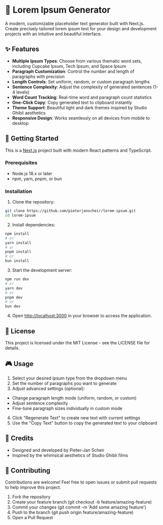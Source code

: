 # 📝 Lorem Ipsum Generator

A modern, customizable placeholder text generator built with Next.js. Create precisely tailored lorem ipsum text for your design and development projects with an intuitive and beautiful interface.

## ✨ Features

- **Multiple Ipsum Types**: Choose from various thematic word sets, including Cupcake Ipsum, Tech Ipsum, and Space Ipsum
- **Paragraph Customization**: Control the number and length of paragraphs with precision
- **Length Controls**: Set uniform, random, or custom paragraph lengths
- **Sentence Complexity**: Adjust the complexity of generated sentences (1-4 levels)
- **Word Count Tracking**: Real-time word and paragraph count statistics
- **One-Click Copy**: Copy generated text to clipboard instantly
- **Theme Support**: Beautiful light and dark themes inspired by Studio Ghibli aesthetics
- **Responsive Design**: Works seamlessly on all devices from mobile to desktop

## 🚀 Getting Started

This is a [Next.js](https://nextjs.org) project built with modern React patterns and TypeScript.

### Prerequisites

- Node.js 18.x or later
- npm, yarn, pnpm, or bun

### Installation

1. Clone the repository:

```bash
git clone https://github.com/pieterjanscheir/lorem-ipsum.git
cd lorem-ipsum
```

2. Install dependencies:

```bash
npm install
# or
yarn install
# or
pnpm install
# or
bun install
```

3. Start the development server:

```bash
npm run dev
# or
yarn dev
# or
pnpm dev
# or
bun dev
```

4. Open [http://localhost:3000](http://localhost:3000) in your browser to access the application.

## 📝 License

This project is licensed under the MIT License - see the LICENSE file for details.

## 🎮 Usage

1. Select your desired ipsum type from the dropdown menu
2. Set the number of paragraphs you want to generate
3. Adjust advanced settings (optional):

- Change paragraph length mode (uniform, random, or custom)
- Adjust sentence complexity
- Fine-tune paragraph sizes individually in custom mode

4. Click "Regenerate Text" to create new text with current settings
5. Use the "Copy Text" button to copy the generated text to your clipboard

## 👏 Credits

- Designed and developed by Pieter-Jan Scheir
- Inspired by the whimsical aesthetics of Studio Ghibli films

## 🤝 Contributing

Contributions are welcome! Feel free to open issues or submit pull requests to help improve this project.

1. Fork the repository
2. Create your feature branch (git checkout -b feature/amazing-feature)
3. Commit your changes (git commit -m 'Add some amazing feature')
4. Push to the branch (git push origin feature/amazing-feature)
5. Open a Pull Request
